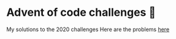 # Advent of code challenges :christmas_tree:
My solutions to the 2020 challenges
Here are the problems [here](https://adventofcode.com/2020)
